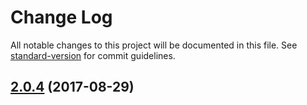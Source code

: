 # Change Log

All notable changes to this project will be documented in this file. See [standard-version](https://github.com/conventional-changelog/standard-version) for commit guidelines.

<a name="2.0.4"></a>
## [2.0.4](https://github.com/abadakhshan/narik-angular-color-picker/compare/2.0.0...2.0.4) (2017-08-29)
